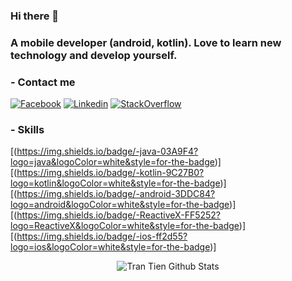 ### Hi there 👋

<!--
**tienit150198/tienit150198** is a ✨ _special_ ✨ repository because its `README.md` (this file) appears on your GitHub profile.

Here are some ideas to get you started:

- 🔭 I’m currently working on ...
- 🌱 I’m currently learning ...
- 👯 I’m looking to collaborate on ...
- 🤔 I’m looking for help with ...
- 💬 Ask me about ...
- 📫 How to reach me: ...
- 😄 Pronouns: ...
- ⚡ Fun fact: ...
-->

### A mobile developer (android, kotlin). Love to learn new technology and develop yourself.

### - Contact me
[![Facebook](https://img.shields.io/badge/-facebook-3b5998?logo=facebook&logoColor=white)](https://www.facebook.com/trantien151198)
[![Linkedin](https://img.shields.io/badge/-linkedin-0e76a8?logo=linkedin&logoColor=white)](https://www.linkedin.com/in/tien-tran-ba8062205/)
[![StackOverflow](https://img.shields.io/badge/-stackoverflow-ef8236?logo=stackoverflow&logoColor=white)](https://stackoverflow.com/users/11149827/zeroes)

### - Skills
[(https://img.shields.io/badge/-java-03A9F4?logo=java&logoColor=white&style=for-the-badge)]
[(https://img.shields.io/badge/-kotlin-9C27B0?logo=kotlin&logoColor=white&style=for-the-badge)]
[(https://img.shields.io/badge/-android-3DDC84?logo=android&logoColor=white&style=for-the-badge)]
[(https://img.shields.io/badge/-ReactiveX-FF5252?logo=ReactiveX&logoColor=white&style=for-the-badge)]
[(https://img.shields.io/badge/-ios-ff2d55?logo=ios&logoColor=white&style=for-the-badge)]

<p align="center" >  
  <img src="https://github-readme-stats.vercel.app/api?username=tienit150198&show_icons=true" alt="Tran Tien Github Stats"></img>
  </p>
